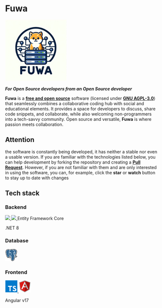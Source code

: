 # Fuwa

<img src="./logo.jpeg" width="200" height="200" />

***For Open Source developers from an Open Source developer***

**Fuwa** is a **[free and open source](https://en.wikipedia.org/wiki/Free_and_open-source_software)** software (licensed under **[GNU AGPL-3.0](https://github.com/Hukasx0/Fuwa/blob/main/LICENSE)**) that seamlessly combines a collaborative coding hub with social and educational elements. It provides a space for developers to discuss, share code snippets, and collaborate, while also welcoming non-programmers into a tech-savvy community. Open source and versatile, **Fuwa** is where passion meets collaboration.

## Attention
the software is constantly being developed, it has neither a stable nor even a usable version.
If you are familiar with the technologies listed below, you can help development by forking the repository and creating a **[Pull Request](https://github.com/Hukasx0/Fuwa/pulls)**.
However, if you are not familiar with them and are only interested in using the software, you can, for example, click the **star** or **watch** button to stay up to date with changes

## Tech stack
### Backend
<a href="https://learn.microsoft.com/en-us/dotnet/csharp/">
  <img src="https://upload.wikimedia.org/wikipedia/commons/b/bd/Logo_C_sharp.svg" width="35px" />
</a>
<a href="https://learn.microsoft.com/en-us/dotnet/">
  <img src="https://upload.wikimedia.org/wikipedia/commons/7/7d/Microsoft_.NET_logo.svg" width="40px" />
</a>
<span>Entity Framework Core</span>
<p>.NET 8</p>

### Database
<a href="https://www.postgresql.org/">
  <img src="https://raw.githubusercontent.com/devicons/devicon/master/icons/postgresql/postgresql-original.svg" width="40px" />
</a>

### Frontend
<a href="https://www.typescriptlang.org/">
  <img src="https://raw.githubusercontent.com/devicons/devicon/master/icons/typescript/typescript-plain.svg" width="40px" />
</a>
<a href="https://angular.io/">
  <img src="https://raw.githubusercontent.com/devicons/devicon/master/icons/angularjs/angularjs-original.svg" width="40px" />
</a>
<p>Angular v17</p>
